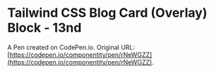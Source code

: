 # Tailwind CSS Blog Card (Overlay) Block - 13nd

A Pen created on CodePen.io. Original URL: [https://codepen.io/componentity/pen/rNeWGZZ](https://codepen.io/componentity/pen/rNeWGZZ).


